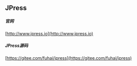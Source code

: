 ## JPress   

#####  官网  
[http://www.jpress.io](http://www.jpress.io)  

#####  JPress源码  
[https://gitee.com/fuhai/jpress](https://gitee.com/fuhai/jpress)  

  
